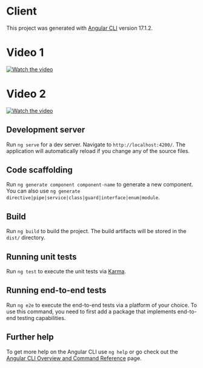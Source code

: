 # Client

This project was generated with [Angular CLI](https://github.com/angular/angular-cli) version 17.1.2.
# Video 1
[![Watch the video](https://img.youtube.com/vi/gBJgEfigKLc/0.jpg)](https://youtu.be/gBJgEfigKLc)
# Video 2
[![Watch the video](https://img.youtube.com/vi/zaxiX1gyCKM/0.jpg)](https://youtu.be/zaxiX1gyCKM)


## Development server

Run `ng serve` for a dev server. Navigate to `http://localhost:4200/`. The application will automatically reload if you change any of the source files.

## Code scaffolding

Run `ng generate component component-name` to generate a new component. You can also use `ng generate directive|pipe|service|class|guard|interface|enum|module`.

## Build

Run `ng build` to build the project. The build artifacts will be stored in the `dist/` directory.

## Running unit tests

Run `ng test` to execute the unit tests via [Karma](https://karma-runner.github.io).

## Running end-to-end tests

Run `ng e2e` to execute the end-to-end tests via a platform of your choice. To use this command, you need to first add a package that implements end-to-end testing capabilities.

## Further help

To get more help on the Angular CLI use `ng help` or go check out the [Angular CLI Overview and Command Reference](https://angular.io/cli) page.
